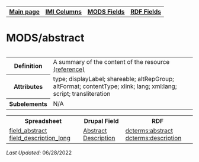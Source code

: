 <!DOCTYPE html>
<html>

<body>
<table style="width:100%">
  <tr>
    <th><a href="index.md">Main page</a></th>
	<th><a href="IMI.md">IMI Columns</a></th>
    <th><a href="MODS.md">MODS Fields</a></th>
    <th><a href="RDF.md">RDF Fields</a></th>
  </tr>
<table>

<h1>MODS/abstract</h1>
<table>
<tr>
	<th>Definition</th>
	<td>A summary of the content of the resource <a href="https://www.loc.gov/standards/mods/userguide/abstract.html"> (reference)</a></td>
</tr>
<tr>
	<th>Attributes</th>
	<td>type; displayLabel; shareable; altRepGroup; altFormat; contentType; xlink; lang; xml:lang; script; transliteration</td>
</tr>
<tr>
	<th>Subelements</th>
	<td>N/A</td>
</tr>
</table>
<table>
	<tr>
		<th>Spreadsheet</th>
		<th>Drupal Field</th>
		<th>RDF</th>
	</tr>
	<tr>
		<td>
			<a href="field_abstract.md">field_abstract</a>
			<a href="field_description_long.md">field_description_long</a></td>
		<td>
			<a href="DrupalFields.md">Abstract</a>
			<a href="DrupalFields.md#Description">Description</a>
		</td>
		<td>
			<a href="rdf.dcterms.abstract.md">dcterms:abstract </a>
			<a href="rdf.dcterms.description.md">dcterms:description</a>
		</td>
	</tr>
</table>
	
<p><i>Last Updated: </i>06/28/2022</p>
</body>
</html>
